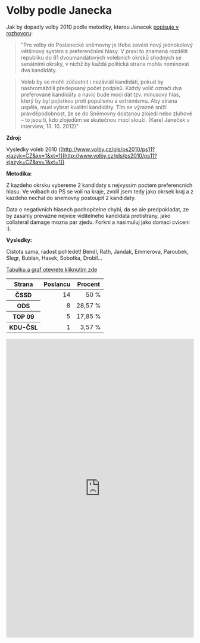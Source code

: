 # Volby podle Janecka

Jak by dopadly volby 2010 podle metodiky, kterou Janecek [popisuje v rozhovoru](http://dddcz.tumblr.com/post/34717229887/pro-volby-do-poslanecke-snemovny-je-treba-zavest):

> "Pro volby do Poslanecké sněmovny je třeba zavést nový jednokolový většinový systém s preferenčními hlasy. V praxi to znamená rozdělit republiku do 81 dvoumandátových volebních okrsků shodných se senátními okrsky, v nichž by každá politická strana mohla nominovat dva kandidáty.

> Voleb by se mohli zúčastnit i nezávislí kandidáti, pokud by nashromáždili předepsaný počet podpisů. Každý volič označí dva preferované kandidáty a navíc bude moci dát tzv. minusový hlas, který by byl pojistkou proti populismu a extremismu. Aby strana uspěla, musí vybrat kvalitní kandidáty. Tím se výrazně sníží pravděpodobnost, že se do Sněmovny dostanou zlojedi nebo zluhové – to jsou ti, kdo zlojedům se skutečnou mocí slouží. (Karel Janeček v interview, 13. 10. 2012)"

**Zdroj:**

Vysledky voleb 2010 ([http://www.volby.cz/pls/ps2010/ps11?xjazyk=CZ&xv=1&xt=1](http://www.volby.cz/pls/ps2010/ps11?xjazyk=CZ&xv=1&xt=1))

**Metodika:**

Z kazdeho okrsku vybereme 2 kandidaty s nejvyssim poctem preferencnich hlasu.
Ve volbach do PS se voli na kraje, zvolil jsem tedy jako okrsek kraj a z kazdeho nechal do snemovny postoupit 2 kandidaty.

Data o negativnich hlasech pochopitelne chybi, da se ale predpokladat, ze by zasahly prevazne nejvice viditelneho kandidata protistrany, jako collateral damage mozna par zjedu. Forkni a nasimuluj jako domaci cviceni :).

**Vysledky:**

Cistota sama, radost pohledet! Bendl, Rath, Jandak, Emmerova, Paroubek, Slegr, Bublan, Hasek, Sobotka, Drobil...

[Tabulku a graf otevrete kliknutim zde](https://skydrive.live.com/view.aspx/Public/volby-2010-podle-janecka.xlsx?cid=e2e57a187fa3f055)

<table>
<thead>
 <tr>
  <th>Strana</th>
  <th>Poslancu</th>
  <th>Procent</th>
 </tr>
</thead>
<tbody>
 <tr>
  <th>ČSSD</th>
  <td align="right">14</td>
  <td align="right">50 %</td>
 </tr>
 <tr>
  <th>ODS</th>
  <td align="right">8</td>
  <td align="right">28,57 %</td>
 </tr>
 <tr>
  <th>TOP 09</th>
  <td align="right">5</td>
  <td align="right">17,85 %</td>
 </tr>
 <tr>
  <th>KDU-ČSL</th>
  <td align="right">1</td>
  <td align="right">3,57 %</td>
 </tr>
</tbody></table>

<iframe src="https://skydrive.live.com/embed?cid=E2E57A187FA3F055&resid=E2E57A187FA3F055%21826&authkey=ACdhu4AtrKkr15w&em=2" width="100%" height="800" frameborder="0" scrolling="no"></iframe>
